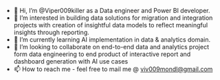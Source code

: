 - 👋 Hi, I’m @Viper009killer as a Data engineer and Power BI developer.
- 👀 I’m interested in building data solutions for migration and integration projects with creation of insightful data models to reflect meaningful insights through reporting. 
- 🌱 I’m currently learning AI implementation in data & analytics domain.
- 💞️ I’m looking to collaborate on end-to-end data and analytics project form data engineering to end product of interactive report and dashboard generation with AI use cases
- 📫 How to reach me - feel free to mail me @ viv009mondl@gmail.com

<!---
Viper009killer/Viper009killer is a ✨ special ✨ repository because its `README.md` (this file) appears on your GitHub profile.
You can click the Preview link to take a look at your changes.
--->
